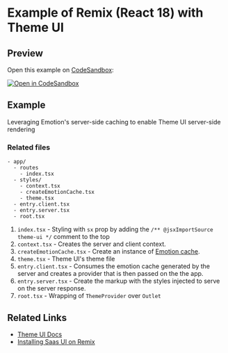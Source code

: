# Example of Remix (React 18) with Theme UI

## Preview

Open this example on [CodeSandbox](https://codesandbox.com):


[![Open in CodeSandbox](https://codesandbox.io/static/img/play-codesandbox.svg)](https://codesandbox.io/s/github/remix-run/examples/tree/main/theme-ui)

## Example

Leveraging Emotion's server-side caching to enable Theme UI server-side rendering

### Related files

```
- app/
  - routes
    - index.tsx
  - styles/
    - context.tsx
    - createEmotionCache.tsx
    - theme.tsx
  - entry.client.tsx
  - entry.server.tsx
  - root.tsx
```

1. `index.tsx` - Styling with `sx` prop by adding the `/** @jsxImportSource theme-ui */` comment to the top
2. `context.tsx` - Creates the server and client context.
3. `createEmotionCache.tsx` - Create an instance of [Emotion cache](https://emotion.sh/docs/@emotion/cache).
4. `theme.tsx` - Theme UI's theme file
5. `entry.client.tsx` - Consumes the emotion cache generated by the server and creates a provider that is then passed on the the app.
6. `entry.server.tsx` - Create the markup with the styles injected to serve on the server response.
7. `root.tsx` - Wrapping of `ThemeProvider` over `Outlet`

## Related Links

- [Theme UI Docs](https://theme-ui.com/getting-started)
- [Installing Saas UI on Remix](https://saas-ui.dev/docs/core/installation/remix-guide)
